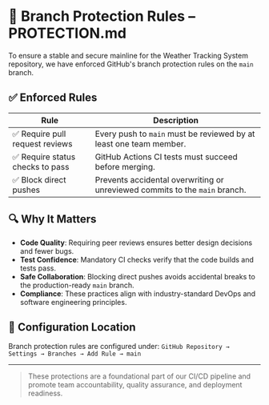 # 🔐 Branch Protection Rules – PROTECTION.md

To ensure a stable and secure mainline for the Weather Tracking System repository, we have enforced GitHub's branch protection rules on the `main` branch.

## ✅ Enforced Rules

| Rule                          | Description |
|------------------------------|-------------|
| ✅ Require pull request reviews | Every push to `main` must be reviewed by at least one team member. |
| ✅ Require status checks to pass | GitHub Actions CI tests must succeed before merging. |
| ✅ Block direct pushes         | Prevents accidental overwriting or unreviewed commits to the `main` branch. |

## 🔍 Why It Matters

- **Code Quality**: Requiring peer reviews ensures better design decisions and fewer bugs.
- **Test Confidence**: Mandatory CI checks verify that the code builds and tests pass.
- **Safe Collaboration**: Blocking direct pushes avoids accidental breaks to the production-ready `main` branch.
- **Compliance**: These practices align with industry-standard DevOps and software engineering principles.

## 📌 Configuration Location
Branch protection rules are configured under:
`GitHub Repository → Settings → Branches → Add Rule → main`

---

> These protections are a foundational part of our CI/CD pipeline and promote team accountability, quality assurance, and deployment readiness.


